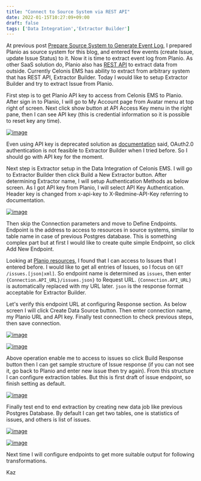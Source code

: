 ```yaml
---
title: "Connect to Source System via REST API"
date: 2022-01-15T10:27:09+09:00
draft: false
tags: ['Data Integration','Extractor Builder']
---
```


At previous post [Prepare Source System to Generate Event Log](../2022-01-08-prepare-source-system-to-generate-event-log), I prepared Planio as source system for this blog, and entered few events (create Issue, update Issue Status) to it. Now it is time to extract event log from Planio. As other SaaS solution do, Planio also has [REST API](https://plan.io/api/) to extract data from outside. Currently Celonis EMS has ability to extract from arbitrary system that has REST API, Extractor Builder. Today I would like to setup Extractor Builder and try to extract Issue from Planio.

First step is to get Planio API key to access from Celonis EMS to Planio. After sign in to Planio, I will go to My Account page from Avatar menu at top right of screen. Next click show button at API Access Key menu in the right pane, then I can see API key (this is credential information so it is possible to reset key any time).

[![image](https://user-images.githubusercontent.com/67397583/149604286-0db72830-d36e-49eb-a2a5-78ad614e3f05.png)](https://user-images.githubusercontent.com/67397583/149604286-0db72830-d36e-49eb-a2a5-78ad614e3f05.png)

Even using API key is deprecated solution as [documentation](https://plan.io/api/#deprecated-authentication-methods) said, OAuth2.0 authentication is not feasible to Extractor Builder when I tried before. So I should go with API key for the moment.

Next step is Extractor setup in the Data Integration of Celonis EMS. I will go to Extractor Builder then click Build a New Extractor button. After determining Extractor name, I will setup Authentication Methods as below screen. As I got API key from Planio, I will select API Key Authentication. Header key is changed from x-api-key to X-Redmine-API-Key referring to documentation.

[![image](https://user-images.githubusercontent.com/67397583/149615062-e239c258-6d2a-4cc0-be88-53a2e5707181.png)](https://user-images.githubusercontent.com/67397583/149615062-e239c258-6d2a-4cc0-be88-53a2e5707181.png)

Then skip the Connection parameters and move to Define Endpoints. Endpoint is the address to access to resources in source systems, similar to table name in case of previous Postgres database. This is something complex part but at first I would like to create quite simple Endpoint, so click Add New Endpoint. 

Looking at [Planio resources](https://plan.io/api/#resources), I found that I can access to Issues that I entered before. I would like to get all entries of Issues, so I focus on `GET /issues.[json|xml]`. So endpoint name is determined as `issues`, then enter `{Connection.API_URL}/issues.json}` to Request URL. `{Connection.API_URL}` is automatically replaced with my URL later. `json` is the response format acceptable for Extractor Builder.

Let's verify this endpoint URL at configuring Response section. As below screen I will click Create Data Source button. Then enter connection name, my Planio URL and API key. Finally test connection to check previous steps, then save connection.

[![image](https://user-images.githubusercontent.com/67397583/149615914-dd7866b2-0b2f-4c2d-930a-e39dc4bf0877.png)](https://user-images.githubusercontent.com/67397583/149615914-dd7866b2-0b2f-4c2d-930a-e39dc4bf0877.png)

[![image](https://user-images.githubusercontent.com/67397583/149615988-e5fec6ff-b9b0-4b6c-ab0a-497e0e5e6d71.png)](https://user-images.githubusercontent.com/67397583/149615988-e5fec6ff-b9b0-4b6c-ab0a-497e0e5e6d71.png)

Above operation enable me to access to issues so click Build Response button then I can get sample structure of Issue response (if you can not see it, go back to Planio and enter new issue then try again). From this structure I can configure extraction tables. But this is first draft of issue endpoint, so finish setting as default.

[![image](https://user-images.githubusercontent.com/67397583/149616422-b003eaa6-a480-49d1-852c-f9e63b061866.png)](https://user-images.githubusercontent.com/67397583/149616422-b003eaa6-a480-49d1-852c-f9e63b061866.png)

Finally test end to end extraction by creating new data job like previous Postgres Database. By default I can get two tables, one is statistics of issues, and others is list of issues.

[![image](https://user-images.githubusercontent.com/67397583/149616647-d1b107a5-4a19-4437-91d9-d63e524d20f6.png)](https://user-images.githubusercontent.com/67397583/149616647-d1b107a5-4a19-4437-91d9-d63e524d20f6.png)

[![image](https://user-images.githubusercontent.com/67397583/149616688-a06d611c-8844-449c-b1ec-1e2761b804ce.png)](https://user-images.githubusercontent.com/67397583/149616688-a06d611c-8844-449c-b1ec-1e2761b804ce.png)

Next time I will configure endpoints to get more suitable output for following transformations.

Kaz
